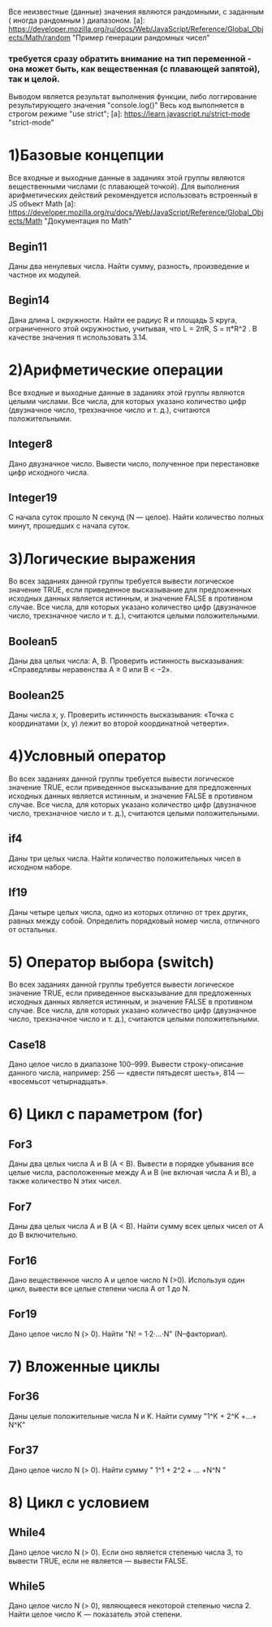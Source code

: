 Все неизвестные (данные) значения являются рандомными, с заданным ( иногда рандомным ) диапазоном.
[a]: https://developer.mozilla.org/ru/docs/Web/JavaScript/Reference/Global_Objects/Math/random "Пример генерации рандомных чисел"

### требуется сразу обратить внимание на тип переменной - она может быть, как вещественная (с плавающей запятой), так и целой.

Выводом является результат выполнения функции, либо логгирование результирующего значения "console.log()"
Весь код выполняется в строгом режиме "use strict";
[a]: https://learn.javascript.ru/strict-mode "strict-mode"

# 1)Базовые концепции
Все входные и выходные данные в заданиях этой группы являются вещественными числами (с плавающей точкой).
Для выполнения арифметических действий рекомендуется использовать встроенный в JS объект Math
[a]: https://developer.mozilla.org/ru/docs/Web/JavaScript/Reference/Global_Objects/Math "Документация по Math"

## Begin11
Даны два ненулевых числа. Найти сумму, разность, произведение и частное их модулей.

## Begin14
Дана длина L окружности. Найти ее радиус R и площадь S круга, ограниченного этой окружностью,
учитывая, что L = 2*π*R, S = π*R^2 . В качестве значения π использовать 3.14.


# 2)Арифметические операции
Все входные и выходные данные в заданиях этой группы являются целыми числами.
Все числа, для которых указано количество цифр (двузначное число, трехзначное число и т. д.),
считаются положительными.

## Integer8
Дано двузначное число. Вывести число, полученное при перестановке цифр исходного числа.

## Integer19
С начала суток прошло N секунд (N — целое). Найти количество полных минут, прошедших с начала суток.


# 3)Логические выражения
Во всех заданиях данной группы требуется вывести логическое значение TRUE,
если приведенное высказывание для предложенных исходных данных является истинным,
и значение FALSE в противном случае.
Все числа, для которых указано количество цифр (двузначное число, трехзначное число и т. д.),
считаются целыми положительными.

## Boolean5
Даны два целых числа: A, B. Проверить истинность высказывания: «Справедливы неравенства A ≥ 0 или B < −2».

## Boolean25
Даны числа x, y. Проверить истинность высказывания: «Точка с координатами (x, y) лежит во второй координатной четверти».

# 4)Условный оператор
Во всех заданиях данной группы требуется вывести логическое значение TRUE,
если приведенное высказывание для предложенных исходных данных является истинным,
и значение FALSE в противном случае.
Все числа, для которых указано количество цифр (двузначное число, трехзначное число и т. д.),
считаются целыми положительными.

## if4
Даны три целых числа.
Найти количество положительных чисел в исходном наборе.

## If19
Даны четыре целых числа, одно из которых отлично от трех других, равных между собой.
Определить порядковый номер числа, отличного от остальных.


# 5) Оператор выбора (switch)
Во всех заданиях данной группы требуется вывести логическое значение TRUE,
если приведенное высказывание для предложенных исходных данных является истинным,
и значение FALSE в противном случае.
Все числа, для которых указано количество цифр (двузначное число, трехзначное число и т. д.),
считаются целыми положительными.

## Case18
Дано целое число в диапазоне 100–999. Вывести строку-описание данного числа,
например: 256 — «двести пятьдесят шесть», 814 — «восемьсот четырнадцать».


# 6) Цикл с параметром (for)

## For3
Даны два целых числа A и B (A < B). Вывести в порядке убывания все
целые числа, расположенные между A и B (не включая числа A и B), а также количество N этих чисел.

## For7
Даны два целых числа A и B (A < B). Найти сумму всех целых чисел от A до B включительно.

## For16
Дано вещественное число A и целое число N (>0). Используя один цикл, вывести все целые степени числа A от 1 до N.

## For19
Дано целое число N (> 0). Найти "N! = 1·2·...·N" (N–факториал).


# 7) Вложенные циклы

## For36
Даны целые положительные числа N и K. Найти сумму "1^K + 2^K +...+ N^K"

## For37
Дано целое число N (> 0). Найти сумму " 1^1 + 2^2 + ... +N^N "


# 8) Цикл с условием

## While4
Дано целое число N (> 0). Если оно является степенью числа 3, то вывести TRUE, если не является — вывести FALSE.

## While5
Дано целое число N (> 0), являющееся некоторой степенью числа 2.
Найти целое число K — показатель этой степени.